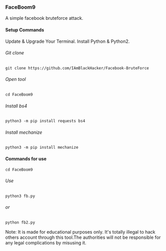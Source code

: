 ### FaceBoom9
A simple facebook bruteforce attack.

#### Setup Commands
Update & Upgrade Your Terminal.
Install Python & Python2.

###### Git clone
```
git clone https://github.com/IAmBlackHacker/Facebook-BruteForce
```
###### Open tool
```
cd FaceBoom9
```
###### Install bs4
```
python3 -m pip install requests bs4
```
###### Install mechanize
```
python3 -m pip install mechanize
```

#### Commands for use
```
cd FaceBoom9
```
###### Use
```
python3 fb.py
```
###### or
```
python fb2.py
```

Note: It is made for educational purposes only. It's totally illegal to hack others account through this tool.The authorities will not be responsible for any legal complications by misusing it.
